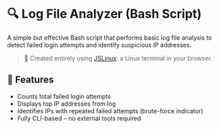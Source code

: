 # 🔍 Log File Analyzer (Bash Script)

A simple but effective Bash script that performs basic log file analysis to detect failed login attempts and identify suspicious IP addresses.

> 📁 Created entirely using [JSLinux](https://bellard.org/jslinux/): a Linux terminal in your browser.

## 📌 Features

- Counts total failed login attempts
- Displays top IP addresses from log
- Identifies IPs with repeated failed attempts (brute-force indicator)
- Fully CLI-based – no external tools required



